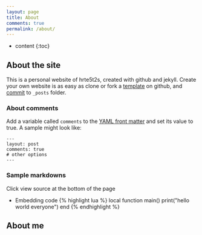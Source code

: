 ```yaml
---
layout: page
title: About
comments: true
permalink: /about/
---
```


* content
{:toc}

## About the site
This is a personal website of hrte5t2s, created with github and jekyll. 
Create your own website is as easy as clone or fork a [template](https://github.com/hrte5t2s/hrte5t2s.github.io) on github, and [commit](http://jekyllrb.com/docs/posts/) to `_posts` folder. 



### About comments
Add a variable called `comments` to the [YAML front matter](http://jekyllrb.com/docs/frontmatter/) and set its value to true. A sample might look like:

    ---
    layout: post
    comments: true
    # other options
    ---

### Sample markdowns
Click view source at the bottom of the page

* Embedding code
{% highlight lua %}
local function main()
	print("hello world everyone")
end
{% endhighlight %}


## About me




